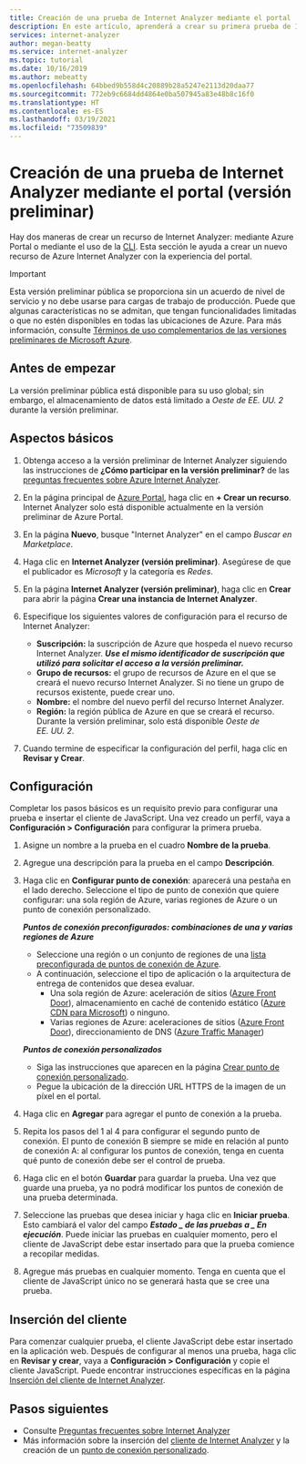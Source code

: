 ```yaml
---
title: Creación de una prueba de Internet Analyzer mediante el portal | Microsoft Docs
description: En este artículo, aprenderá a crear su primera prueba de Internet Analyzer.
services: internet-analyzer
author: megan-beatty
ms.service: internet-analyzer
ms.topic: tutorial
ms.date: 10/16/2019
ms.author: mebeatty
ms.openlocfilehash: 64bbed9b558d4c20889b28a5247e2113d20daa77
ms.sourcegitcommit: 772eb9c6684dd4864e0ba507945a83e48b8c16f0
ms.translationtype: HT
ms.contentlocale: es-ES
ms.lasthandoff: 03/19/2021
ms.locfileid: "73509839"
---
```

# <a name="create-an-internet-analyzer-test-using-portal-preview"></a>Creación de una prueba de Internet Analyzer mediante el portal (versión preliminar)

Hay dos maneras de crear un recurso de Internet Analyzer: mediante Azure Portal o mediante el uso de la [CLI](internet-analyzer-cli.md). Esta sección le ayuda a crear un nuevo recurso de Azure Internet Analyzer con la experiencia del portal.

> [!IMPORTANT]
> Esta versión preliminar pública se proporciona sin un acuerdo de nivel de servicio y no debe usarse para cargas de trabajo de producción. Puede que algunas características no se admitan, que tengan funcionalidades limitadas o que no estén disponibles en todas las ubicaciones de Azure. Para más información, consulte [Términos de uso complementarios de las versiones preliminares de Microsoft Azure](https://azure.microsoft.com/support/legal/preview-supplemental-terms/).
>

## <a name="before-you-begin"></a>Antes de empezar

La versión preliminar pública está disponible para su uso global; sin embargo, el almacenamiento de datos está limitado a *Oeste de EE. UU. 2* durante la versión preliminar.

## <a name="basics"></a>Aspectos básicos

1. Obtenga acceso a la versión preliminar de Internet Analyzer siguiendo las instrucciones de **¿Cómo participar en la versión preliminar?** de las [preguntas frecuentes sobre Azure Internet Analyzer](internet-analyzer-faq.md).
2. En la página principal de [Azure Portal](https://preview.portal.azure.com), haga clic en **+ Crear un recurso**. Internet Analyzer solo está disponible actualmente en la versión preliminar de Azure Portal.
3. En la página **Nuevo**, busque "Internet Analyzer" en el campo *Buscar en Marketplace*.
4. Haga clic en **Internet Analyzer (versión preliminar)**. Asegúrese de que el publicador es *Microsoft* y la categoría es *Redes*.
5. En la página **Internet Analyzer (versión preliminar)**, haga clic en **Crear** para abrir la página **Crear una instancia de Internet Analyzer**.
6. Especifique los siguientes valores de configuración para el recurso de Internet Analyzer:

    * **Suscripción:** la suscripción de Azure que hospeda el nuevo recurso Internet Analyzer. **_Use el mismo identificador de suscripción que utilizó para solicitar el acceso a la versión preliminar._**
    * **Grupo de recursos:** el grupo de recursos de Azure en el que se creará el nuevo recurso Internet Analyzer. Si no tiene un grupo de recursos existente, puede crear uno.
    * **Nombre:** el nombre del nuevo perfil del recurso Internet Analyzer.
    * **Región:** la región pública de Azure en que se creará el recurso. Durante la versión preliminar, solo está disponible *Oeste de EE. UU. 2*.

7. Cuando termine de especificar la configuración del perfil, haga clic en **Revisar y Crear**.

## <a name="configuration"></a>Configuración

Completar los pasos básicos es un requisito previo para configurar una prueba e insertar el cliente de JavaScript. Una vez creado un perfil, vaya a **Configuración > Configuración** para configurar la primera prueba.

1. Asigne un nombre a la prueba en el cuadro **Nombre de la prueba**.
2. Agregue una descripción para la prueba en el campo **Descripción**.
3. Haga clic en **Configurar punto de conexión**: aparecerá una pestaña en el lado derecho. Seleccione el tipo de punto de conexión que quiere configurar: una sola región de Azure, varias regiones de Azure o un punto de conexión personalizado.

    >
    ***Puntos de conexión preconfigurados: combinaciones de una y varias regiones de Azure***
    * Seleccione una región o un conjunto de regiones de una [lista preconfigurada de puntos de conexión de Azure](internet-analyzer-faq.md).
    * A continuación, seleccione el tipo de aplicación o la arquitectura de entrega de contenidos que desea evaluar.
        * Una sola región de Azure: aceleración de sitios ([Azure Front Door](https://azure.microsoft.com/services/frontdoor/)), almacenamiento en caché de contenido estático ([Azure CDN para Microsoft](https://azure.microsoft.com/services/cdn/)) o ninguno.
        * Varias regiones de Azure: aceleraciones de sitios ([Azure Front Door](https://azure.microsoft.com/services/frontdoor/)), direccionamiento de DNS ([Azure Traffic Manager](https://azure.microsoft.com/services/traffic-manager/))  

    ***Puntos de conexión personalizados***
    * Siga las instrucciones que aparecen en la página [Crear punto de conexión personalizado](internet-analyzer-custom-endpoint.md).
    * Pegue la ubicación de la dirección URL HTTPS de la imagen de un píxel en el portal.
    >

4. Haga clic en **Agregar** para agregar el punto de conexión a la prueba.
5. Repita los pasos del 1 al 4 para configurar el segundo punto de conexión. El punto de conexión B siempre se mide en relación al punto de conexión A: al configurar los puntos de conexión, tenga en cuenta qué punto de conexión debe ser el control de prueba.
6. Haga clic en el botón **Guardar** para guardar la prueba. Una vez que guarde una prueba, ya no podrá modificar los puntos de conexión de una prueba determinada.
7. Seleccione las pruebas que desea iniciar y haga clic en **Iniciar prueba**. Esto cambiará el valor del campo **_Estado_ *_ de las pruebas a _* _En ejecución_**. Puede iniciar las pruebas en cualquier momento, pero el cliente de JavaScript debe estar insertado para que la prueba comience a recopilar medidas.
8. Agregue más pruebas en cualquier momento. Tenga en cuenta que el cliente de JavaScript único no se generará hasta que se cree una prueba.

## <a name="embed-client"></a>Inserción del cliente

Para comenzar cualquier prueba, el cliente JavaScript debe estar insertado en la aplicación web. Después de configurar al menos una prueba, haga clic en **Revisar y crear**, vaya a **Configuración > Configuración** y copie el cliente JavaScript. Puede encontrar instrucciones específicas en la página [Inserción del cliente de Internet Analyzer](internet-analyzer-embed-client.md).  

## <a name="next-steps"></a>Pasos siguientes

* Consulte [Preguntas frecuentes sobre Internet Analyzer](internet-analyzer-faq.md)
* Más información sobre la inserción del [cliente de Internet Analyzer](internet-analyzer-embed-client.md) y la creación de un [punto de conexión personalizado](internet-analyzer-custom-endpoint.md).
